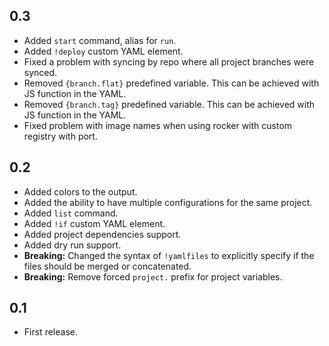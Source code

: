 0.3
---
- Added `start` command, alias for `run`.
- Added `!deploy` custom YAML element.
- Fixed a problem with syncing by repo where all project branches were synced.
- Removed `{branch.flat}` predefined variable. This can be achieved with JS function in the YAML.
- Removed `{branch.tag}` predefined variable. This can be achieved with JS function in the YAML.
- Fixed problem with image names when using rocker with custom registry with port.

0.2
---
- Added colors to the output.
- Added the ability to have multiple configurations for the same project.
- Added `list` command.
- Added `!if` custom YAML element.
- Added project dependencies support.
- Added dry run support.
- **Breaking:** Changed the syntax of `!yamlfiles` to explicitly specify if the files should be merged or concatenated.
- **Breaking:** Remove forced `project.` prefix for project variables.

0.1
---
- First release.
